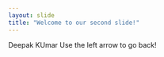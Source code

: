 ```yaml
---
layout: slide
title: "Welcome to our second slide!"
---
```

Deepak KUmar 
Use the left arrow to go back!
